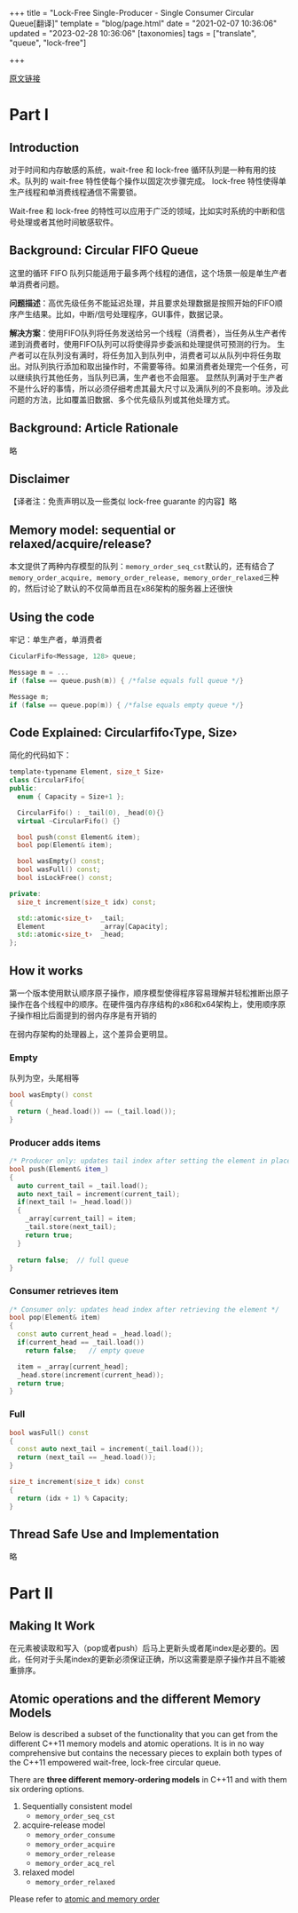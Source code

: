 +++
title = "Lock-Free Single-Producer - Single Consumer Circular Queue[翻译]"
template = "blog/page.html"
date = "2021-02-07 10:36:06"
updated = "2023-02-28 10:36:06"
[taxonomies]
tags = ["translate", "queue", "lock-free"]

+++

[原文链接](https://www.codeproject.com/articles/43510/lock-free-single-producer-single-consumer-circular)

# Part I

## Introduction

对于时间和内存敏感的系统，wait-free 和 lock-free 循环队列是一种有用的技术。队列的 wait-free 特性使每个操作以固定次步骤完成。 lock-free 特性使得单生产线程和单消费线程通信不需要锁。

Wait-free 和  lock-free 的特性可以应用于广泛的领域，比如实时系统的中断和信号处理或者其他时间敏感软件。

## Background: Circular FIFO Queue

这里的循环 FIFO 队列只能适用于最多两个线程的通信，这个场景一般是单生产者单消费者问题。

**问题描述**：高优先级任务不能延迟处理，并且要求处理数据是按照开始的FIFO顺序产生结果。比如，中断/信号处理程序，GUI事件，数据记录。

**解决方案**：使用FIFO队列将任务发送给另一个线程（消费者），当任务从生产者传递到消费者时，使用FIFO队列可以将使得异步委派和处理提供可预测的行为。
生产者可以在队列没有满时，将任务加入到队列中，消费者可以从队列中将任务取出。对队列执行添加和取出操作时，不需要等待。如果消费者处理完一个任务，可以继续执行其他任务，当队列已满，生产者也不会阻塞。
显然队列满对于生产者不是什么好的事情，所以必须仔细考虑其最大尺寸以及满队列的不良影响。涉及此问题的方法，比如覆盖旧数据、多个优先级队列或其他处理方式。

## Background: Article Rationale

略

## Disclaimer

【译者注：免责声明以及一些类似 lock-free guarante 的内容】略

## Memory model: sequential or relaxed/acquire/release?

本文提供了两种内存模型的队列：`memory_order_seq_cst`默认的，还有结合了`memory_order_acquire, memory_order_release, memory_order_relaxed`三种的，然后讨论了默认的不仅简单而且在x86架构的服务器上还很快

## Using the code

牢记：单生产者，单消费者

```cpp
CicularFifo<Message, 128> queue;

Message m = ...
if (false == queue.push(m)) { /*false equals full queue */}

Message m;
if (false == queue.pop(m)) { /*false equals empty queue */}
```



## Code Explained: Circularfifo‹Type, Size›

简化的代码如下：

```cpp
template‹typename Element, size_t Size› 
class CircularFifo{
public:
  enum { Capacity = Size+1 };

  CircularFifo() : _tail(0), _head(0){}   
  virtual ~CircularFifo() {}

  bool push(const Element& item); 
  bool pop(Element& item);

  bool wasEmpty() const;
  bool wasFull() const;
  bool isLockFree() const;

private:
  size_t increment(size_t idx) const; 

  std::atomic‹size_t›  _tail;  
  Element              _array[Capacity];
  std::atomic‹size_t›  _head; 
};
```

## How it works

第一个版本使用默认顺序原子操作，顺序模型使得程序容易理解并轻松推断出原子操作在各个线程中的顺序。在硬件强内存序结构的x86和x64架构上，使用顺序原子操作相比后面提到的弱内存序是有开销的

在弱内存架构的处理器上，这个差异会更明显。

### Empty

队列为空，头尾相等

```cpp
bool wasEmpty() const 
{
  return (_head.load()) == (_tail.load());
}
```



### Producer adds items

```cpp
/* Producer only: updates tail index after setting the element in place */
bool push(Element& item_)
{	
  auto current_tail = _tail.load();            
  auto next_tail = increment(current_tail);    
  if(next_tail != _head.load())                         
  {
    _array[current_tail] = item;               
    _tail.store(next_tail);                    
    return true;
  }
  
  return false;  // full queue
}
```

### Consumer retrieves item

```cpp
/* Consumer only: updates head index after retrieving the element */
bool pop(Element& item)
{
  const auto current_head = _head.load();  
  if(current_head == _tail.load())  
    return false;   // empty queue

  item = _array[current_head]; 
  _head.store(increment(current_head)); 
  return true;
}
```

### Full

```cpp
bool wasFull() const
{
  const auto next_tail = increment(_tail.load());
  return (next_tail == _head.load());
}

size_t increment(size_t idx) const
{
  return (idx + 1) % Capacity;
}
```

## Thread Safe Use and Implementation

略

# Part II

## Making It Work

在元素被读取和写入（pop或者push）后马上更新头或者尾index是必要的。因此，任何对于头尾index的更新必须保证正确，所以这需要是原子操作并且不能被重排序。

## Atomic operations and the different Memory Models

Below is described a subset of the functionality that you can get from the different C++11 memory models and atomic operations. It is in no way comprehensive but contains the necessary pieces to explain both types of the C++11 empowered wait-free, lock-free circular queue.

There are **three different memory-ordering models** in C++11 and with them six ordering options.

1. Sequentially consistent model
   - `memory_order_seq_cst`
2. acquire-release model
   - `memory_order_consume`
   - `memory_order_acquire`
   - `memory_order_release`
   - `memory_order_acq_rel`
3. relaxed model
   - `memory_order_relaxed`


Please refer to [atomic and memory order](@atomic_and_memory_order.md)
